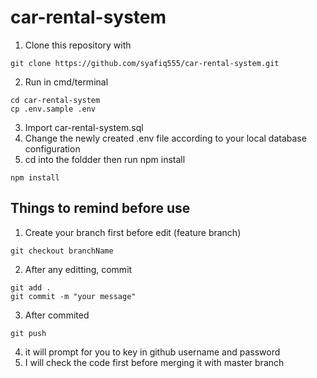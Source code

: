 # car-rental-system
1. Clone this repository with
```
git clone https://github.com/syafiq555/car-rental-system.git
```

2. Run in cmd/terminal
```
cd car-rental-system
cp .env.sample .env
```
3. Import car-rental-system.sql 
4. Change the newly created .env file according to your local database configuration
5. cd into the foldder then run npm install
```
npm install
```

## Things to remind before use
1. Create your branch first before edit (feature branch)
```
git checkout branchName
```
2. After any editting, commit
```
git add .
git commit -m "your message"
```
3. After commited
```
git push
```
4. it will prompt for you to key in github username and password
5. I will check the code first before merging it with master branch
